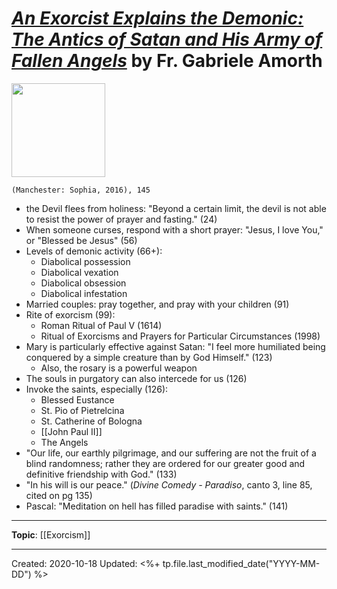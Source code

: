 
# [*An Exorcist Explains the Demonic: The Antics of Satan and His Army of Fallen Angels*](https://www.sophiainstitute.com/products/item/an-exorcist-explains-the-demonic) by Fr. Gabriele Amorth

<img src="https://www.sophiainstitute.com/images/uploads/products/9781622823451.jpg" width=150>

`(Manchester: Sophia, 2016), 145`

- the Devil flees from holiness: "Beyond a certain limit, the devil is not able to resist the power of prayer and fasting." (24)
- When someone curses, respond with a short prayer: "Jesus, I love You," or "Blessed be Jesus" (56)
- Levels of demonic activity (66+):
  - Diabolical possession
  - Diabolical vexation
  - Diabolical obsession
  - Diabolical infestation
- Married couples: pray together, and pray with your children (91)
- Rite of exorcism (99):
  - Roman Ritual of Paul V (1614)
  - Ritual of Exorcisms and Prayers for Particular Circumstances (1998)
- Mary is particularly effective against Satan: "I feel more humiliated being conquered by a simple creature than by God Himself." (123)
  - Also, the rosary is a powerful weapon
- The souls in purgatory can also intercede for us (126)
- Invoke the saints, especially (126):
  - Blessed Eustance
  - St. Pio of Pietrelcina
  - St. Catherine of Bologna
  - [[John Paul II]]
  - The Angels
- "Our life, our earthly pilgrimage, and our suffering are not the fruit of a blind randomness; rather they are ordered for our greater good and definitive friendship with God." (133)
- "In his will is our peace." (*Divine Comedy - Paradiso*, canto 3, line 85, cited on pg 135)
- Pascal: "Meditation on hell has filled paradise with saints." (141)

--- 
**Topic**: [[Exorcism]]


---
Created: 2020-10-18
Updated: <%+ tp.file.last_modified_date("YYYY-MM-DD") %>

